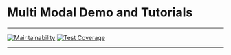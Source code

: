 # Multi Modal Demo and Tutorials

_________________

[![Maintainability](https://api.codeclimate.com/v1/badges/9d4e65ec8632a63ad687/maintainability)](https://codeclimate.com/github/pedrojrv/multi-modal-demo/maintainability)
[![Test Coverage](https://api.codeclimate.com/v1/badges/9d4e65ec8632a63ad687/test_coverage)](https://codeclimate.com/github/pedrojrv/multi-modal-demo/test_coverage)
_________________
